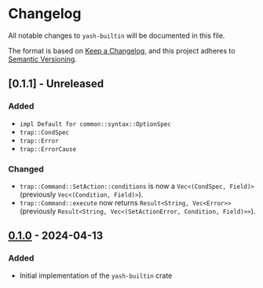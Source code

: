 # Changelog

All notable changes to `yash-builtin` will be documented in this file.

The format is based on [Keep a Changelog](https://keepachangelog.com/en/1.1.0/),
and this project adheres to [Semantic Versioning](https://semver.org/spec/v2.0.0.html).

## [0.1.1] - Unreleased

### Added

- `impl Default for common::syntax::OptionSpec`
- `trap::CondSpec`
- `trap::Error`
- `trap::ErrorCause`

### Changed

- `trap::Command::SetAction::conditions` is now a `Vec<(CondSpec, Field)>`
  (previously `Vec<(Condition, Field)>`).
- `trap::Command::execute` now returns `Result<String, Vec<Error>>`
  (previously `Result<String, Vec<(SetActionError, Condition, Field)>>`).

## [0.1.0] - 2024-04-13

### Added

- Initial implementation of the `yash-builtin` crate

[0.1.0]: https://github.com/magicant/yash-rs/releases/tag/yash-builtin-0.1.0
